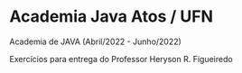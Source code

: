 # Academia Java Atos / UFN

Academia de JAVA (Abril/2022 - Junho/2022)

Exercícios para entrega do Professor Heryson R. Figueiredo
